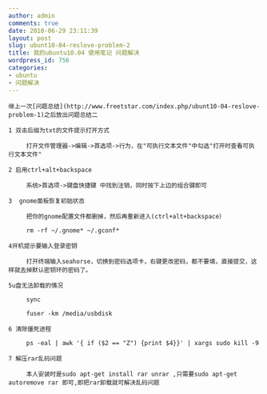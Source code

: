 ```yaml
---
author: admin
comments: true
date: 2010-06-29 23:11:39
layout: post
slug: ubunt10-04-reslove-problem-2
title: 我的ubuntu10.04 使用笔记 问题解决
wordpress_id: 756
categories:
- ubuntu
- 问题解决
---
```


	继上一次[问题总结](http://www.freetstar.com/index.php/ubunt10-04-reslove-problem-1)之后放出问题总结二

	1 双击后缀为txt的文件提示打开方式
 
		 打开文件管理器->编辑->首选项->行为，在"可执行文本文件"中勾选"打开时查看可执行文本文件"

	2 启用ctrl+alt+backspace
 
		 系统>首选项->键盘快捷键 中找到注销，同时按下上边的组合键即可

	3  gnome面板恢复初始状态
 
		 把你的gnome配置文件都删掉，然后再重新进入(ctrl+alt+backspace）
 
		 rm -rf ~/.gnome* ~/.gconf*

	4开机提示要输入登录密钥 
 
		 打开终端输入seahorse，切换到密码选项卡，右键更改密码，都不要填，直接提交，这样就去掉默认密钥环的密码了。

	5u盘无法卸载的情况
 
		 sync
 
		 fuser -km /media/usbdisk

	6 清除僵死进程
 
		 ps -eal | awk '{ if ($2 == "Z") {print $4}}' | xargs sudo kill -9

	7 解压rar乱码问题
 
		 本人安装时是sudo apt-get install rar unrar ,只需要sudo apt-get autoremove rar 即可,即把rar卸载就可解决乱码问题

